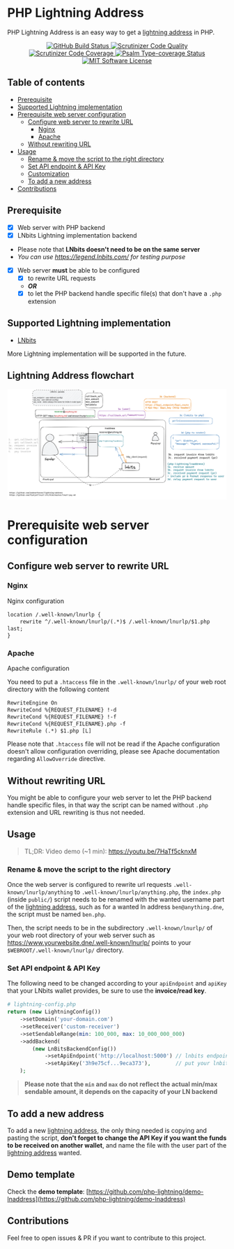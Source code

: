 # PHP Lightning Address

PHP Lightning Address is an easy way to get a [lightning address](https://lightningaddress.com/) in PHP.

<p align="center">
  <a href="https://github.com/php-lightning/lnaddress/actions">
    <img src="https://github.com/php-lightning/lnaddress/workflows/CI/badge.svg" alt="GitHub Build Status">
  </a>
  <a href="https://scrutinizer-ci.com/g/php-lightning/lnaddress/?branch=main">
    <img src="https://scrutinizer-ci.com/g/php-lightning/lnaddress/badges/quality-score.png?b=main" alt="Scrutinizer Code Quality">
  </a>
  <a href="https://scrutinizer-ci.com/g/php-lightning/lnaddress/?branch=main">
    <img src="https://scrutinizer-ci.com/g/php-lightning/lnaddress/badges/coverage.png?b=main" alt="Scrutinizer Code Coverage">
  </a>
  <a href="https://shepherd.dev/github/php-lightning/lnaddress">
    <img src="https://shepherd.dev/github/php-lightning/lnaddress/coverage.svg" alt="Psalm Type-coverage Status">
  </a>
  <a href="https://github.com/php-lightning/lnaddress/blob/master/LICENSE">
    <img src="https://img.shields.io/badge/License-MIT-green.svg" alt="MIT Software License">
  </a>
</p>

## Table of contents

- [Prerequisite](#prerequisite)
- [Supported Lightning implementation](#supported-lightning-implementation)
- [Prerequisite web server configuration](#prerequisite-web-server-configuration)
    * [Configure web server to rewrite URL](#configure-web-server-to-rewrite-url)
        + [Nginx](#nginx)
        + [Apache](#apache)
    * [Without rewriting URL](#without-rewriting-url)
- [Usage](#usage)
    * [Rename & move the script to the right directory](#rename--move-the-script-to-the-right-directory)
    * [Set API endpoint & API Key](#set-api-endpoint--api-key)
    * [Customization](#customization)
    * [To add a new address](#to-add-a-new-address)
- [Contributions](#contributions)

## Prerequisite

- [x] Web server with PHP backend
- [x] LNbits Lightning implementation backend
- Please note that **LNbits doesn't need to be on the same server**
- *You can use https://legend.lnbits.com/ for testing purpose*
- [x] Web server **must** be able to be configured
    - [x] to rewrite URL requests
    - _**OR**_
    - [x] to let the PHP backend handle specific file(s) that don't have a `.php` extension

## Supported Lightning implementation

- [LNbits](https://github.com/lnbits/lnbits)

More Lightning implementation will be supported in the future.

## Lightning Address flowchart

<img src="images/lnaddr_workflow.png" alt="Lightning Address flowchart">

# Prerequisite web server configuration

## Configure web server to rewrite URL

### Nginx

Nginx configuration

```
location /.well-known/lnurlp {
    rewrite ^/.well-known/lnurlp/(.*)$ /.well-known/lnurlp/$1.php last;
}
```

### Apache

Apache configuration

You need to put a `.htaccess` file in the `.well-known/lnurlp/` of your web root directory with the following content

```
RewriteEngine On
RewriteCond %{REQUEST_FILENAME} !-d
RewriteCond %{REQUEST_FILENAME} !-f
RewriteCond %{REQUEST_FILENAME}.php -f
RewriteRule (.*) $1.php [L]
```

Please note that `.htaccess` file will not be read if the Apache configuration doesn't allow configuration overriding, please see Apache documentation regarding `AllowOverride` directive.

## Without rewriting URL

You might be able to configure your web server to let the PHP backend handle specific files, in that way the script can be named without `.php` extension and URL rewriting is thus not needed.

## Usage

> TL;DR: Video demo (~1 min): https://youtu.be/7HaTf5cknxM

### Rename & move the script to the right directory

Once the web server is configured to rewrite url requests `.well-known/lnurlp/anything` to `.well-known/lnurlp/anything.php`, the `index.php` (inside `public/`) script needs to be renamed with the wanted username part of the [lightning address](https://lightningaddress.com/), such as for a wanted ln address `ben@anything.dne`, the script must be named `ben.php`.

Then, the script needs to be in the subdirectory `.well-known/lnurlp/` of your web root directory of your web server such as https://www.yourwebsite.dne/.well-known/lnurlp/ points to your `$WEBROOT/.well-known/lnurlp/` directory.

### Set API endpoint & API Key

The following need to be changed according to your `apiEndpoint` and `apiKey` that your LNbits wallet provides, be sure to use the **invoice/read key**.

```php
# lightning-config.php
return (new LightningConfig())
    ->setDomain('your-domain.com')
    ->setReceiver('custom-receiver')
    ->setSendableRange(min: 100_000, max: 10_000_000_000)
    ->addBackend(
        (new LnBitsBackendConfig())
            ->setApiEndpoint('http://localhost:5000') // lnbits endpoint : protocol://host:port
            ->setApiKey('3h9e75cf...9eca373'),        // put your lnbits read key here
    );
```

> **Please note that the `min` and `max` do not reflect the actual min/max sendable amount, it depends on the capacity
of your LN backend**

## To add a new address

To add a new [lightning address](https://lightningaddress.com/), the only thing needed is copying and pasting the script, **don't forget to change the API Key if you want the funds to be received on another wallet**, and name the file with the user part of the [lightning address](https://lightningaddress.com/) wanted.

## Demo template

Check the **demo template**: [https://github.com/php-lightning/demo-lnaddress](https://github.com/php-lightning/demo-lnaddress)

## Contributions

Feel free to open issues & PR if you want to contribute to this project.
